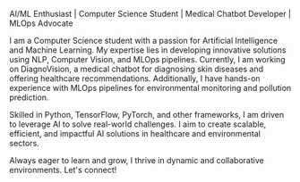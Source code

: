 AI/ML Enthusiast | Computer Science Student | Medical Chatbot Developer | MLOps Advocate

I am a Computer Science student with a passion for Artificial Intelligence and Machine Learning. My expertise lies in developing innovative solutions using NLP, Computer Vision, and MLOps pipelines. Currently, I am working on DiagnoVision, a medical chatbot for diagnosing skin diseases and offering healthcare recommendations. Additionally, I have hands-on experience with MLOps pipelines for environmental monitoring and pollution prediction.

Skilled in Python, TensorFlow, PyTorch, and other frameworks, I am driven to leverage AI to solve real-world challenges. I aim to create scalable, efficient, and impactful AI solutions in healthcare and environmental sectors.

Always eager to learn and grow, I thrive in dynamic and collaborative environments. Let's connect!
